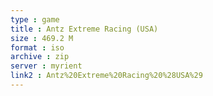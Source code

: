 ```yaml
---
type : game
title : Antz Extreme Racing (USA)
size : 469.2 M
format : iso
archive : zip
server : myrient
link2 : Antz%20Extreme%20Racing%20%28USA%29
---
```

